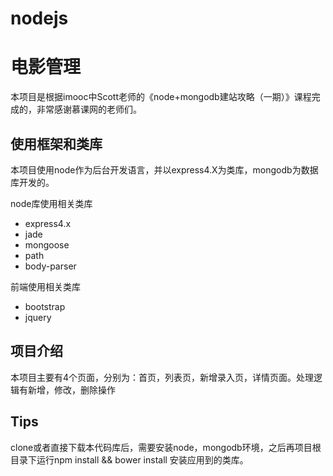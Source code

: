 # nodejs
# 电影管理
本项目是根据imooc中Scott老师的《node+mongodb建站攻略（一期）》课程完成的，非常感谢慕课网的老师们。
## 使用框架和类库
本项目使用node作为后台开发语言，并以express4.X为类库，mongodb为数据库开发的。

node库使用相关类库

- express4.x
- jade
- mongoose
- path
- body-parser

前端使用相关类库

- bootstrap
- jquery
## 项目介绍
本项目主要有4个页面，分别为：首页，列表页，新增录入页，详情页面。处理逻辑有新增，修改，删除操作
## Tips
clone或者直接下载本代码库后，需要安装node，mongodb环境，之后再项目根目录下运行npm install && bower install 安装应用到的类库。
